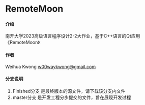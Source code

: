 # RemoteMoon

#### 介绍
南开大学2023高级语言程序设计2-2大作业，基于C++语言的Qt应用《RemoteMoon》

#### 作者
Weihua Kwong 
w00waykwong@gmail.com

#### 分支说明
1.  Finished分支 是最终版本的源文件，请下载该分支内文件
2.  master分支 是开发工程分步提交的文件，旨在展现开发过程

